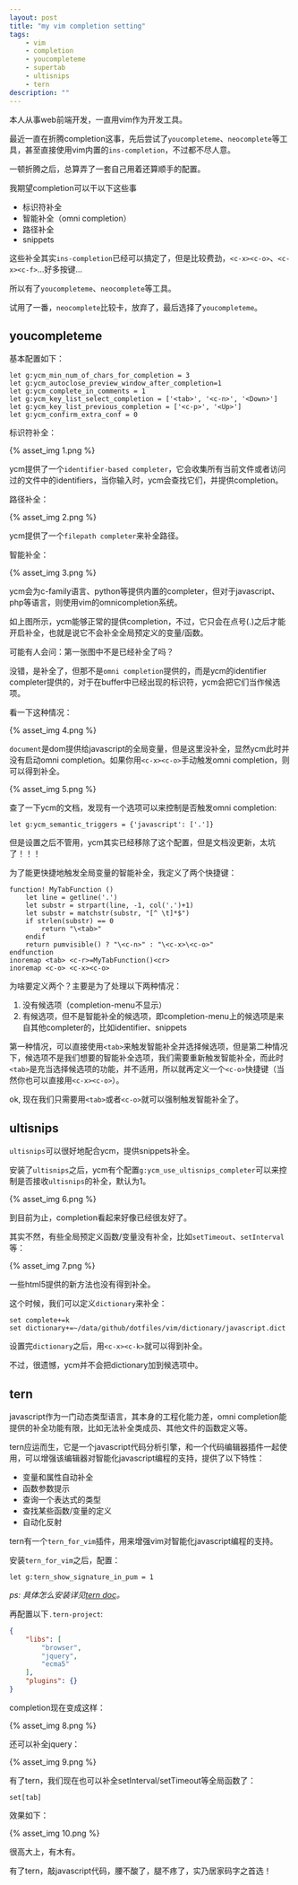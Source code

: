 ```yaml
---
layout: post
title: "my vim completion setting"
tags:
    - vim
    - completion
    - youcompleteme
    - supertab
    - ultisnips
    - tern
description: ""
---
```


本人从事web前端开发，一直用vim作为开发工具。

最近一直在折腾completion这事，先后尝试了`youcompleteme`、`neocomplete`等工具，甚至直接使用vim内置的`ins-completion`，不过都不尽人意。

一顿折腾之后，总算弄了一套自己用着还算顺手的配置。

我期望completion可以干以下这些事

- 标识符补全
- 智能补全（omni completion）
- 路径补全
- snippets

这些补全其实`ins-completion`已经可以搞定了，但是比较费劲，`<c-x><c-o>`、`<c-x><c-f>`...好多按键...

所以有了`youcompleteme`、`neocomplete`等工具。

试用了一番，`neocomplete`比较卡，放弃了，最后选择了`youcompleteme`。

## youcompleteme

基本配置如下：

```vim
let g:ycm_min_num_of_chars_for_completion = 3 
let g:ycm_autoclose_preview_window_after_completion=1
let g:ycm_complete_in_comments = 1
let g:ycm_key_list_select_completion = ['<tab>', '<c-n>', '<Down>']
let g:ycm_key_list_previous_completion = ['<c-p>', '<Up>']
let g:ycm_confirm_extra_conf = 0
```

<!-- more -->

标识符补全：

{% asset_img 1.png %}

ycm提供了一个`identifier-based
completer`，它会收集所有当前文件或者访问过的文件中的identifiers，当你输入时，ycm会查找它们，并提供completion。

路径补全：

{% asset_img 2.png %}

ycm提供了一个`filepath completer`来补全路径。

智能补全：

{% asset_img 3.png %}

ycm会为c-family语言、python等提供内置的completer，但对于javascript、php等语言，则使用vim的omnicompletion系统。

如上图所示，ycm能够正常的提供completion，不过，它只会在点号(.)之后才能开启补全，也就是说它不会补全全局预定义的变量/函数。

可能有人会问：第一张图中不是已经补全了吗？

没错，是补全了，但那不是`omni completion`提供的，而是ycm的identifier completer提供的，对于在buffer中已经出现的标识符，ycm会把它们当作候选项。

看一下这种情况：

{% asset_img 4.png %}

`document`是dom提供给javascript的全局变量，但是这里没补全，显然ycm此时并没有启动omni completion。如果你用`<c-x><c-o>`手动触发omni completion，则可以得到补全。

{% asset_img 5.png %}

查了一下ycm的文档，发现有一个选项可以来控制是否触发omni completion:

```vim
let g:ycm_semantic_triggers = {'javascript': ['.']}
```

但是设置之后不管用，ycm其实已经移除了这个配置，但是文档没更新，太坑了！！！

为了能更快捷地触发全局变量的智能补全，我定义了两个快捷键：

```vim
function! MyTabFunction ()
    let line = getline('.')
    let substr = strpart(line, -1, col('.')+1)
    let substr = matchstr(substr, "[^ \t]*$")
    if strlen(substr) == 0
        return "\<tab>"
    endif
    return pumvisible() ? "\<c-n>" : "\<c-x>\<c-o>"
endfunction
inoremap <tab> <c-r>=MyTabFunction()<cr>
inoremap <c-o> <c-x><c-o>
```

为啥要定义两个？主要是为了处理以下两种情况：

1. 没有候选项（completion-menu不显示）
2. 有候选项，但不是智能补全的候选项，即completion-menu上的候选项是来自其他completer的，比如identifier、snippets

第一种情况，可以直接使用`<tab>`来触发智能补全并选择候选项，但是第二种情况下，候选项不是我们想要的智能补全选项，我们需要重新触发智能补全，而此时`<tab>`是充当选择候选项的功能，并不适用，所以就再定义一个`<c-o>`快捷键（当然你也可以直接用`<c-x><c-o>`）。

ok, 现在我们只需要用`<tab>`或者`<c-o>`就可以强制触发智能补全了。

## ultisnips

`ultisnips`可以很好地配合ycm，提供snippets补全。

安装了`ultisnips`之后，ycm有个配置`g:ycm_use_ultisnips_completer`可以来控制是否接收`ultisnips`的补全，默认为1。

{% asset_img 6.png %}

到目前为止，completion看起来好像已经很友好了。

其实不然，有些全局预定义函数/变量没有补全，比如`setTimeout`、`setInterval`等：

{% asset_img 7.png %}

一些html5提供的新方法也没有得到补全。

这个时候，我们可以定义`dictionary`来补全：

```vim
set complete+=k
set dictionary+=~/data/github/dotfiles/vim/dictionary/javascript.dict
```

设置完`dictionary`之后，用`<c-x><c-k>`就可以得到补全。

不过，很遗憾，ycm并不会把dictionary加到候选项中。

## tern

javascript作为一门动态类型语言，其本身的工程化能力差，omni
completion能提供的补全功能有限，比如无法补全类成员、其他文件的函数定义等。

tern应运而生，它是一个javascript代码分析引擎，和一个代码编辑器插件一起使用，可以增强该编辑器对智能化javascript编程的支持，提供了以下特性：

- 变量和属性自动补全
- 函数参数提示
- 查询一个表达式的类型
- 查找某些函数/变量的定义
- 自动化反射

tern有一个`tern_for_vim`插件，用来增强vim对智能化javascript编程的支持。

安装`tern_for_vim`之后，配置：

```vim
let g:tern_show_signature_in_pum = 1
```

_ps: 具体怎么安装详见[tern doc](http://ternjs.net/doc/manual.html)。_

再配置以下`.tern-project`:

```json
{
    "libs": [
        "browser",
        "jquery",
        "ecma5"
    ],
    "plugins": {}
}
```

completion现在变成这样：

{% asset_img 8.png %}

还可以补全jquery：

{% asset_img 9.png %}

有了tern，我们现在也可以补全setInterval/setTimeout等全局函数了：

```text
set[tab]
```

效果如下：

{% asset_img 10.png %}

很高大上，有木有。

有了tern，敲javascript代码，腰不酸了，腿不疼了，实乃居家码字之首选！
